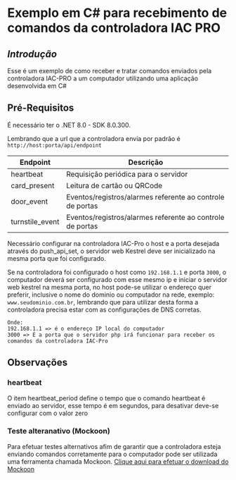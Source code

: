 # Exemplo em C# para recebimento de comandos da controladora IAC PRO
## *Introdução*
Esse é um exemplo de como receber e tratar comandos enviados pela controladora IAC-PRO a um computador utilizando uma aplicação desenvolvida em C#
## Pré-Requisitos
É necessário ter o .NET 8.0 - SDK 8.0.300.

Lembrando que a url que a controladora envia por padrão é `http://host:porta/api/endpoint`

| Endpoint | Descrição |
| ------ | ------ |
| heartbeat | Requisição periódica para o servidor   |
| card_present | Leitura de cartão ou QRCode |
| door_event | Eventos/registros/alarmes referente ao controle de portas |
| turnstile_event | Eventos/registros/alarmes referente ao controle de portas |

Necessário configurar na controladora IAC-Pro o host e a porta desejada através do push_api_set, o servidor web Kestrel deve ser inicializado na mesma porta que foi configurado.

Se na controladora foi configurado o host como `192.168.1.1` e porta `3000`, o computador deverá ser configurado com esse mesmo ip e iniciar o servidor web kestrel na mesma porta, no host pode-se utilizar o endereço quer preferir, inclusive o nome do dominio ou computador na rede, exemplo: `www.seudominio.com.br`, lembrando que para utilizar desta forma a controladora precisa estar com as configurações de DNS corretas.
```
Onde:
192.168.1.1 => é o endereço IP local do computador
3000 => É a porta que o servidor php irá funcionar para receber os comandos da controladora IAC-Pro
```
## Observações
### heartbeat
O item heartbeat_period define o tempo que o comando heartbeat é enviado ao servidor, esse tempo é em segundos, para desativar deve-se configurar com o valor zero 
### Teste alteranativo (Mockoon)
Para efetuar testes alternativos afim de garantir que a controladora esteja enviando comandos corretamente para o computador pode ser utilizada uma ferramenta chamada Mockoon. 
[Clique aqui para efetuar o download do Mockoon](https://mockoon.com/download/#download-section)